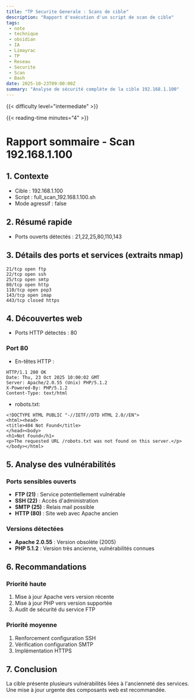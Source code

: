 ```yaml
---
title: "TP Securite Generale : Scans de cible"
description: "Rapport d'exécution d'un script de scan de cible"
tags:
 - note
 - technique
 - obsidian
 - IA
 - Limayrac
 - TP
 - Reseau
 - Securite
 - Scan
 - Bash
date: 2025-10-23T09:00:00Z
summary: "Analyse de sécurité complète de la cible 192.168.1.100"
---
```


{{< difficulty level="intermediate" >}}

{{< reading-time minutes="4" >}}

# Rapport sommaire - Scan 192.168.1.100

## 1. Contexte

- Cible : 192.168.1.100
- Script : full_scan_192.168.1.100.sh
- Mode agressif : false

## 2. Résumé rapide

- Ports ouverts détectés : 21,22,25,80,110,143

## 3. Détails des ports et services (extraits nmap)

```
21/tcp open ftp
22/tcp open ssh
25/tcp open smtp
80/tcp open http
110/tcp open pop3
143/tcp open imap
443/tcp closed https
```

## 4. Découvertes web

- Ports HTTP détectés : 80

### Port 80

- En-têtes HTTP :

```
HTTP/1.1 200 OK
Date: Thu, 23 Oct 2025 10:00:02 GMT
Server: Apache/2.0.55 (Unix) PHP/5.1.2
X-Powered-By: PHP/5.1.2
Content-Type: text/html
```

- robots.txt:

```
<!DOCTYPE HTML PUBLIC "-//IETF//DTD HTML 2.0//EN">
<html><head>
<title>404 Not Found</title>
</head><body>
<h1>Not Found</h1>
<p>The requested URL /robots.txt was not found on this server.</p>
</body></html>
```

## 5. Analyse des vulnérabilités

### Ports sensibles ouverts
- **FTP (21)** : Service potentiellement vulnérable
- **SSH (22)** : Accès d'administration 
- **SMTP (25)** : Relais mail possible
- **HTTP (80)** : Site web avec Apache ancien

### Versions détectées
- **Apache 2.0.55** : Version obsolète (2005)
- **PHP 5.1.2** : Version très ancienne, vulnérabilités connues

## 6. Recommandations

### Priorité haute
1. Mise à jour Apache vers version récente
2. Mise à jour PHP vers version supportée
3. Audit de sécurité du service FTP

### Priorité moyenne  
1. Renforcement configuration SSH
2. Vérification configuration SMTP
3. Implémentation HTTPS

## 7. Conclusion

La cible présente plusieurs vulnérabilités liées à l'ancienneté des services. Une mise à jour urgente des composants web est recommandée.